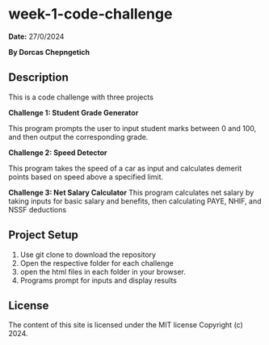 # week-1-code-challenge  

**Date:** 27/0/2024  

**By Dorcas Chepngetich**  

## Description  

This is a code challenge with three projects  

**Challenge 1: Student Grade Generator**

This program prompts the user to input student marks between 0 and 100, and then output the corresponding grade.  


**Challenge 2: Speed Detector**  

This program takes the speed of a car as input and calculates demerit points based on speed above a specified limit.  


**Challenge 3: Net Salary Calculator**
This program calculates net salary by taking inputs for basic salary and benefits, then calculating PAYE, NHIF, and NSSF deductions

## Project Setup
1. Use git clone to download the repository
2. Open the respective folder for each challenge
3. open the html files in each folder in your browser.
4. Programs prompt for inputs and display results

## License
The content of this site is licensed under the MIT license
Copyright (c) 2024.
